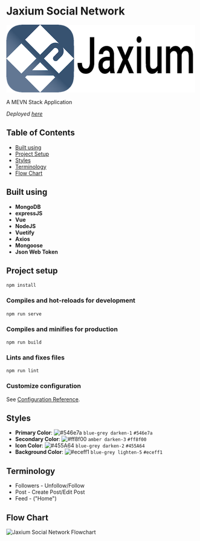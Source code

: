 # Jaxium Social Network

![Jaxium_Title_500](./public/Jaxium_Title_500.png)

A MEVN Stack Application

_Deployed_ [_here_](http://ec2-54-183-142-112.us-west-1.compute.amazonaws.com:3000/)

## Table of Contents

- [Built using](#built-using)
- [Project Setup](#project-setup)
- [Styles](#styles)
- [Terminology](#terminology)
- [Flow Chart](#flowchart)

## Built using

- __MongoDB__
- __expressJS__
- __Vue__
- __NodeJS__
- __Vuetify__
- __Axios__
- __Mongoose__
- __Json Web Token__

## Project setup

```
npm install
```

### Compiles and hot-reloads for development

```
npm run serve
```

### Compiles and minifies for production

```
npm run build
```

### Lints and fixes files

```
npm run lint
```

### Customize configuration

See [Configuration Reference](https://cli.vuejs.org/config/).

## Styles

- __Primary Color__: ![#546e7a](https://via.placeholder.com/15/546e7a/000000?text=+) `blue-grey darken-1` `#546e7a`
- __Secondary Color__: ![#ff8f00](https://via.placeholder.com/15/ff8f00/000000?text=+) `amber darken-3` `#ff8f00`
- __Icon Color__: ![#455A64](https://via.placeholder.com/15/455A64/000000?text=+) `blue-grey darken-2` `#455A64`
- __Background Color__: ![#eceff1](https://via.placeholder.com/15/eceff1/000000?text=+) `blue-grey lighten-5` `#eceff1`

## Terminology

- Followers - Unfollow/Follow
- Post - Create Post/Edit Post
- Feed - ("Home")

## Flow Chart

![Jaxium Social Network Flowchart](https://user-images.githubusercontent.com/28573268/109909515-77e47700-7c63-11eb-8e14-1cfc2c9c74c8.png)
